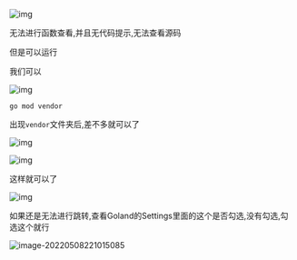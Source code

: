 ![img](https://cdn.jsdelivr.net/gh/2822132073/image/202406252133900.png)

无法进行函数查看,并且无代码提示,无法查看源码

但是可以运行

我们可以

![img](https://cdn.jsdelivr.net/gh/2822132073/image/202406252133229.png)

```shell
go mod vendor
```

出现`vendor`文件夹后,差不多就可以了

![img](https://cdn.jsdelivr.net/gh/2822132073/image/202406252133163.png)

![img](https://cdn.jsdelivr.net/gh/2822132073/image/202406252133018.png)

这样就可以了

![img](https://cdn.jsdelivr.net/gh/2822132073/image/202406252133415.png)

如果还是无法进行跳转,查看Goland的Settings里面的这个是否勾选,没有勾选,勾选这个就行

![image-20220508221015085](https://cdn.jsdelivr.net/gh/2822132073/image/202406252133636.png)
